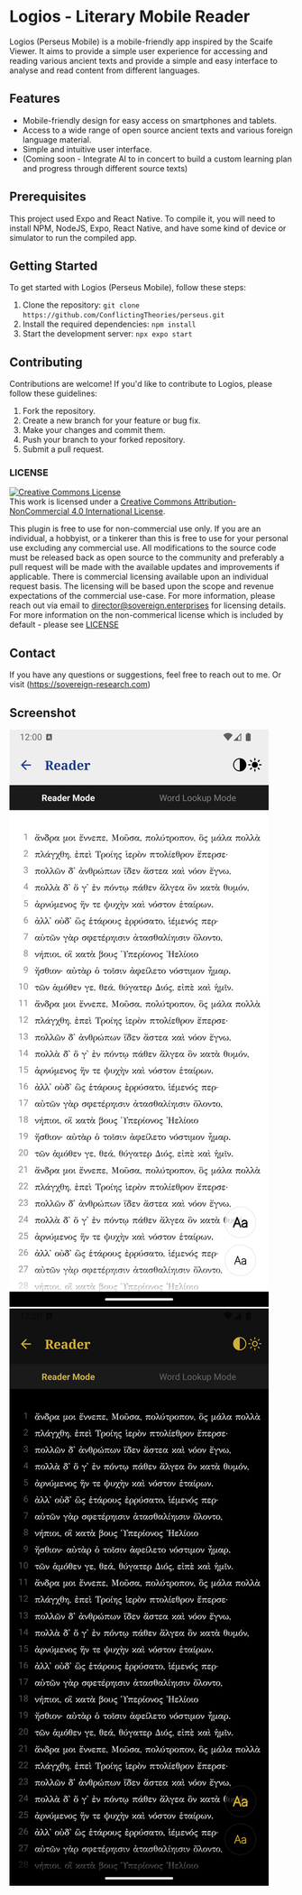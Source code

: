 # Logios - Literary Mobile Reader

Logios (Perseus Mobile) is a mobile-friendly app inspired by the Scaife Viewer. It aims to provide a simple user experience for accessing and reading various ancient texts and provide a simple and easy interface to analyse and read content from different languages.

## Features

- Mobile-friendly design for easy access on smartphones and tablets.
- Access to a wide range of open source ancient texts and various foreign language material.
- Simple and intuitive user interface.
- (Coming soon - Integrate AI to in concert to build a custom learning plan and progress through different source texts)

## Prerequisites

This project used Expo and React Native. To compile it, you will need to install NPM, NodeJS, Expo, React Native, and have some kind of device or simulator to run the compiled app.

## Getting Started

To get started with Logios (Perseus Mobile), follow these steps:

1. Clone the repository: `git clone https://github.com/ConflictingTheories/perseus.git`
2. Install the required dependencies: `npm install`
3. Start the development server: `npx expo start`

## Contributing

Contributions are welcome! If you'd like to contribute to Logios, please follow these guidelines:

1. Fork the repository.
2. Create a new branch for your feature or bug fix.
3. Make your changes and commit them.
4. Push your branch to your forked repository.
5. Submit a pull request.

### LICENSE

<a rel="license" href="http://creativecommons.org/licenses/by-nc/4.0/"><img alt="Creative Commons License" style="border-width:0" src="https://i.creativecommons.org/l/by-nc/4.0/88x31.png" /></a><br />This work is licensed under a <a rel="license" href="http://creativecommons.org/licenses/by-nc/4.0/">Creative Commons Attribution-NonCommercial 4.0 International License</a>.

This plugin is free to use for non-commercial use only. If you are an individual, a hobbyist, or a tinkerer than this is free to use for your personal use excluding any commercial use. All modifications to the source code must be released back as open source to the community and preferably a pull request will be made with the available updates and improvements if applicable. There is commercial licensing available upon an individual request basis. The licensing will be based upon the scope and revenue expectations of the commercial use-case. For more information, please reach out via email to director@sovereign.enterprises for licensing details. For more information on the non-commerical license which is included by default - please see [LICENSE](LICENSE)


## Contact

If you have any questions or suggestions, feel free to reach out to me. Or visit (https://sovereign-research.com)


## Screenshot

![Light Mode - Example Line 1-10 from Homer's Odyssey in Greek](./docs/odyssey-light.png)
![Dark Mode - Example Line 1-10 from Homer's Odyssey in Greek](./docs/odyssey-dark.png)